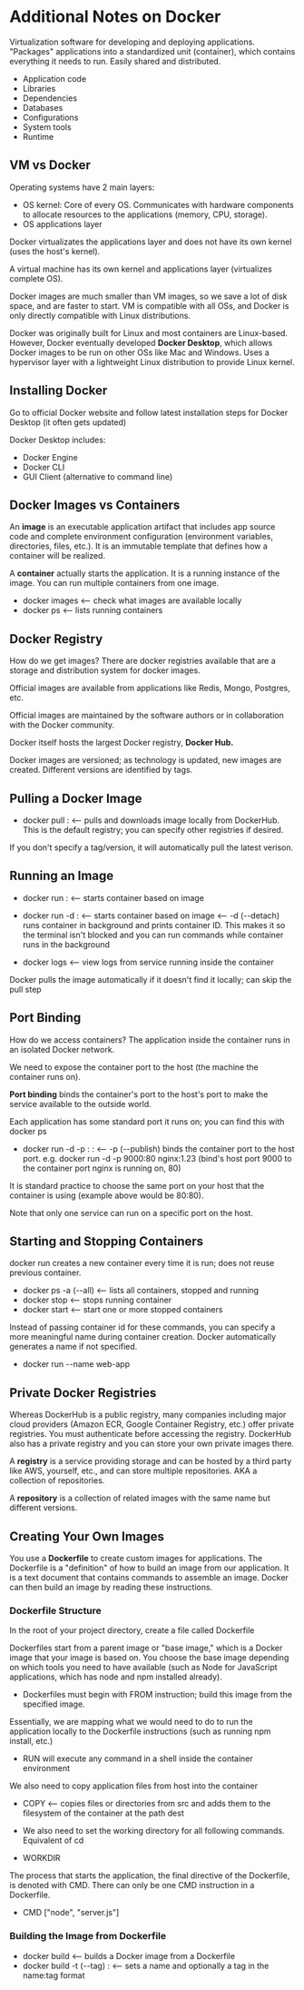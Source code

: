 # Additional Notes on Docker

Virtualization software for developing and deploying applications. "Packages" applications into a standardized unit (container), which contains everything it needs to run. Easily shared and distributed.

- Application code
- Libraries
- Dependencies
- Databases
- Configurations
- System tools
- Runtime

## VM vs Docker

Operating systems have 2 main layers:

- OS kernel: Core of every OS. Communicates with hardware components to allocate resources to the applications (memory, CPU, storage).
- OS applications layer

Docker virtualizates the applications layer and does not have its own kernel (uses the host's kernel).

A virtual machine has its own kernel and applications layer (virtualizes complete OS).

Docker images are much smaller than VM images, so we save a lot of disk space, and are faster to start. VM is compatible with all OSs, and Docker is only directly compatible with Linux distributions.

Docker was originally built for Linux and most containers are Linux-based. However, Docker eventually developed **Docker Desktop**, which allows Docker images to be run on other OSs like Mac and Windows. Uses a hypervisor layer with a lightweight Linux distribution to provide Linux kernel.

## Installing Docker

Go to official Docker website and follow latest installation steps for Docker Desktop (it often gets updated)

Docker Desktop includes:

- Docker Engine
- Docker CLI
- GUI Client (alternative to command line)

## Docker Images vs Containers

An **image** is an executable application artifact that includes app source code and complete environment configuration (environment variables, directories, files, etc.). It is an immutable template that defines how a container will be realized.

A **container** actually starts the application. It is a running instance of the image. You can run multiple containers from one image.

- docker images <-- check what images are available locally
- docker ps <-- lists running containers

## Docker Registry

How do we get images? There are docker registries available that are a storage and distribution system for docker images.

Official images are available from applications like Redis, Mongo, Postgres, etc.

Official images are maintained by the software authors or in collaboration with the Docker community.

Docker itself hosts the largest Docker registry, **Docker Hub.**

Docker images are versioned; as technology is updated, new images are created. Different versions are identified by tags.

## Pulling a Docker Image

- docker pull <image-name>:<tag> <-- pulls and downloads image locally from DockerHub. This is the default registry; you can specify other registries if desired.

If you don't specify a tag/version, it will automatically pull the latest verison.

## Running an Image

- docker run <image-name>:<tag> <-- starts container based on image
- docker run -d <image-name>:<tag> <-- starts container based on image <-- -d (--detach) runs container in background and prints container ID. This makes it so the terminal isn't blocked and you can run commands while container runs in the background

- docker logs <container-id> <-- view logs from service running inside the container

Docker pulls the image automatically if it doesn't find it locally; can skip the pull step

## Port Binding

How do we access containers? The application inside the container runs in an isolated Docker network.

We need to expose the container port to the host (the machine the container runs on).

**Port binding** binds the container's port to the host's port to make the service available to the outside world.

Each application has some standard port it runs on; you can find this with docker ps

- docker run -d -p <host-port>:<container-port> <image-name>:<tag> <-- -p (--publish) binds the container port to the host port. e.g. docker run -d -p 9000:80 nginx:1.23 (bind's host port 9000 to the container port nginx is running on, 80)

It is standard practice to choose the same port on your host that the container is using (example above would be 80:80).

Note that only one service can run on a specific port on the host.

## Starting and Stopping Containers

docker run creates a new container every time it is run; does not reuse previous container.

- docker ps -a (--all) <-- lists all containers, stopped and running
- docker stop <container-id> <-- stops running container
- docker start <container-id> <-- start one or more stopped containers

Instead of passing container id for these commands, you can specify a more meaningful name during container creation. Docker automatically generates a name if not specified.

- docker run --name web-app <image-name>

## Private Docker Registries

Whereas DockerHub is a public registry, many companies including major cloud providers (Amazon ECR, Google Container Registry, etc.) offer private registries. You must authenticate before accessing the registry. DockerHub also has a private registry and you can store your own private images there.

A **registry** is a service providing storage and can be hosted by a third party like AWS, yourself, etc., and can store multiple repositories. AKA a collection of repositories.

A **repository** is a collection of related images with the same name but different versions.

## Creating Your Own Images

You use a **Dockerfile** to create custom images for applications. The Dockerfile is a "definition" of how to build an image from our application. It is a text document that contains commands to assemble an image. Docker can then build an image by reading these instructions.

### Dockerfile Structure

In the root of your project directory, create a file called Dockerfile

Dockerfiles start from a parent image or "base image," which is a Docker image that your image is based on. You choose the base image depending on which tools you need to have available (such as Node for JavaScript applications, which has node and npm installed already).

- Dockerfiles must begin with FROM instruction; build this image from the specified image.

Essentially, we are mapping what we would need to do to run the application locally to the Dockerfile instructions (such as running npm install, etc.)

- RUN will execute any command in a shell inside the container environment

We also need to copy application files from host into the container

- COPY <-- copies files or directories from src and adds them to the filesystem of the container at the path dest

- We also need to set the working directory for all following commands. Equivalent of cd

- WORKDIR <directory>

The process that starts the application, the final directive of the Dockerfile, is denoted with CMD. There can only be one CMD instruction in a Dockerfile.

- CMD ["node", "server.js"]

### Building the Image from Dockerfile

- docker build <path> <-- builds a Docker image from a Dockerfile
- docker build -t (--tag) <image-name>:<tag> <path> <-- sets a name and optionally a tag in the name:tag format
